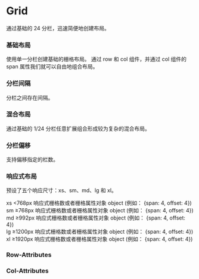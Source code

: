 # Grid
通过基础的 24 分栏，迅速简便地创建布局。

### 基础布局
使用单一分栏创建基础的栅格布局。
通过 row 和 col 组件，并通过 col 组件的 span 属性我们就可以自由地组合布局。
<ClientOnly>
  <Grid-Default></Grid-Default>
</ClientOnly>

### 分栏间隔
分栏之间存在间隔。
<ClientOnly>
  <Grid-Gutter></Grid-Gutter>
</ClientOnly>

### 混合布局
通过基础的 1/24 分栏任意扩展组合形成较为复杂的混合布局。
<ClientOnly>
  <Grid-Hybrid></Grid-Hybrid>
</ClientOnly>

### 分栏偏移
支持偏移指定的栏数。
<ClientOnly>
  <Grid-Offset></Grid-Offset>
</ClientOnly>

### 响应式布局
预设了五个响应尺寸：xs、sm、md、lg 和 xl。

xs	<768px  响应式栅格数或者栅格属性对象	object (例如： {span: 4, offset: 4})  
sm	≥768px  响应式栅格数或者栅格属性对象	object (例如： {span: 4, offset: 4})  
md	≥992px  响应式栅格数或者栅格属性对象	object (例如： {span: 4, offset: 4})  
lg	≥1200px 响应式栅格数或者栅格属性对象	object (例如： {span: 4, offset: 4})  
xl	≥1920px 响应式栅格数或者栅格属性对象	object (例如： {span: 4, offset: 4})  
<ClientOnly>
  <Grid-Responsive></Grid-Responsive>
</ClientOnly>
### Row-Attributes
<ClientOnly>
  <Grid-RowAttributes></Grid-RowAttributes>
</ClientOnly>

### Col-Attributes
<ClientOnly>
  <Grid-ColAttributes></Grid-ColAttributes>
</ClientOnly>
